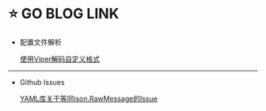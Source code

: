 # ⭐ GO BLOG LINK

- 配置文件解析

    [使用Viper解码自定义格式](https://sagikazarmark.hu/blog/decoding-custom-formats-with-viper/)

---

- Github Issues

    [YAML库关于等同json.RawMessage的Issue](https://github.com/go-yaml/yaml/issues/13)
